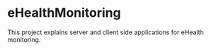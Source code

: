 # eHealthMonitoring
This project explains server and client side applications for eHealth monitoring. 
